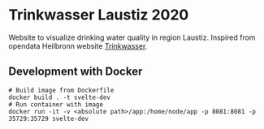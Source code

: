 # Trinkwasser Laustiz 2020

Website to visualize drinking water quality in region Laustiz. Inspired from opendata Heilbronn website [Trinkwasser](https://github.com/opendata-heilbronn/trinkwasser).

## Development with Docker

``` shell
# Build image from Dockerfile
docker build . -t svelte-dev
# Run container with image
docker run -it -v <absolute path>/app:/home/node/app -p 8081:8081 -p 35729:35729 svelte-dev

```
